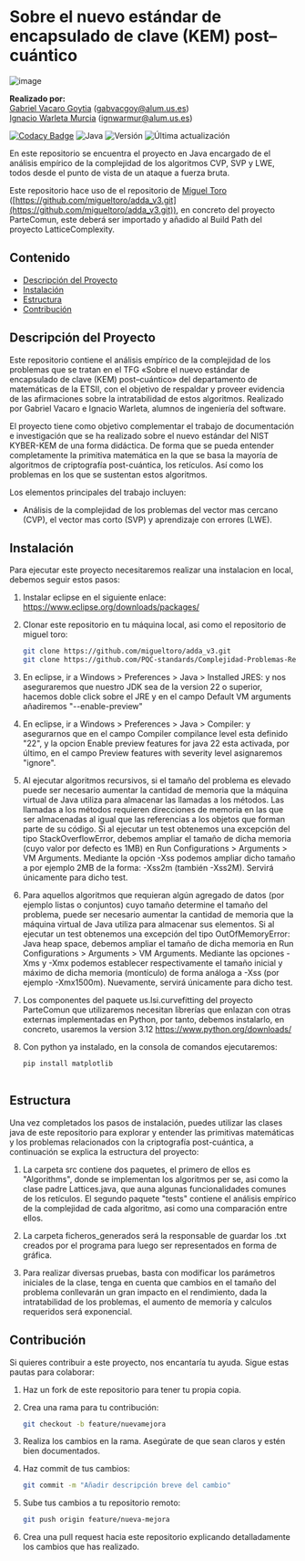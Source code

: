 # Sobre el nuevo estándar de encapsulado de clave (KEM) post–cuántico

![image](https://github.com/user-attachments/assets/65c9aa92-a7f1-4685-9d1e-272ca69c054c)

**Realizado por:**  
[Gabriel Vacaro Goytia](https://github.com/Gabrielvcg) (gabvacgoy@alum.us.es)  
[Ignacio Warleta Murcia](https://github.com/ignaciowarleta) (ignwarmur@alum.us.es) <br>

[![Codacy Badge](https://app.codacy.com/project/badge/Grade/2dc3eb4f8d604b33960753f39d6b5a5b)](https://app.codacy.com/gh/PQC-standards/Complejidad-Problemas-Relacionados/dashboard?utm_source=gh&utm_medium=referral&utm_content=&utm_campaign=Badge_grade)
![Java](https://img.shields.io/badge/java-22-blue)
![Versión](https://img.shields.io/badge/versión-1.0.0-blue)
![Última actualización](https://img.shields.io/github/last-commit/PQC-standards/Complejidad-Problemas-Relacionados)

En este repositorio se encuentra el proyecto en Java encargado de el análisis empírico de la complejidad de los algoritmos CVP, SVP y LWE, todos desde el punto de vista de un ataque a fuerza bruta.

Este repositorio hace uso de el repositorio de [Miguel Toro](https://github.com/migueltoro) ([https://github.com/migueltoro/adda_v3.git](https://github.com/migueltoro/adda_v3.git)), en concreto del proyecto ParteComun, este deberá ser importado y añadido al Build Path del proyecto LatticeComplexity.

## Contenido

- [Descripción del Proyecto](#descripción-del-proyecto)
- [Instalación](#instalación)
- [Estructura](#estructura)
- [Contribución](#contribución)

## Descripción del Proyecto

Este repositorio contiene el análisis empírico de la complejidad de los problemas que se tratan en el TFG «Sobre el nuevo estándar de encapsulado de clave (KEM) post–cuántico» del departamento de matemáticas de la ETSII, con el objetivo de respaldar y proveer evidencia de las afirmaciones sobre la intratabilidad de estos algoritmos. Realizado por Gabriel Vacaro e Ignacio Warleta, alumnos de ingeniería del software.

El proyecto tiene como objetivo complementar el trabajo de documentación e investigación que se ha realizado sobre el nuevo estándar del NIST KYBER-KEM de una forma didáctica. De forma que se pueda entender completamente la primitiva matemática en la que se basa la mayoría de algoritmos de criptografía post-cuántica, los retículos. Así como los problemas en los que se sustentan estos algoritmos.

Los elementos principales del trabajo incluyen:
- Análisis de la complejidad de los problemas del vector mas cercano (CVP), el vector mas corto (SVP) y aprendizaje con errores (LWE).

## Instalación

Para ejecutar este proyecto necesitaremos realizar una instalacion en local, debemos seguir estos pasos:

1. Instalar eclipse en el siguiente enlace: https://www.eclipse.org/downloads/packages/

2. Clonar este repositorio en tu máquina local, asi como el repositorio de miguel toro:  
   ```bash
   git clone https://github.com/migueltoro/adda_v3.git
   git clone https://github.com/PQC-standards/Complejidad-Problemas-Relacionados.git

3. En eclipse, ir a Windows > Preferences > Java > Installed JRES: y nos aseguraremos que nuestro JDK sea de la version 22 o superior, hacemos doble click sobre el JRE y en el campo Default VM arguments añadiremos "--enable-preview"

4. En eclipse, ir a Windows > Preferences > Java > Compiler: y asegurarnos que en el campo Compiler compilance level esta definido "22", y la opcion Enable preview features for java 22 esta activada, por último, en el campo Preview features with severity level asignaremos "ignore".
   
5. Al ejecutar algoritmos recursivos, si el tamaño del problema es elevado puede ser necesario aumentar la cantidad de memoria que la máquina virtual de Java utiliza para almacenar las llamadas a los métodos. Las llamadas a los métodos requieren direcciones de memoria en las que ser almacenadas al igual que las referencias a los objetos que forman parte de su código. Si al ejecutar un test obtenemos una excepción del tipo StackOverflowError, debemos ampliar el tamaño de dicha memoria (cuyo valor por defecto es 1MB) en Run Configurations > Arguments > VM Arguments. Mediante la opción -Xss podemos ampliar dicho tamaño a por ejemplo 2MB de la forma: -Xss2m (también -Xss2M). Servirá únicamente para dicho test.

6. Para aquellos algoritmos que requieran algún agregado de datos (por ejemplo listas o conjuntos) cuyo tamaño determine el tamaño del problema, puede ser necesario aumentar la cantidad de memoria que la máquina virtual de Java utiliza para almacenar sus elementos. Si al ejecutar un test obtenemos una excepción del tipo OutOfMemoryError: Java heap space, debemos ampliar el tamaño de dicha memoria en Run Configurations > Arguments > VM Arguments. Mediante las opciones -Xms y -Xmx podemos establecer respectivamente el tamaño inicial y máximo de dicha memoria (montículo) de forma análoga a -Xss (por ejemplo -Xmx1500m). Nuevamente, servirá únicamente para dicho test.

7. Los componentes del paquete us.lsi.curvefitting del proyecto ParteComun que utilizaremos necesitan librerías que enlazan con otras externas implementadas en Python, por tanto, debemos instalarlo, en concreto, usaremos la version 3.12 https://www.python.org/downloads/

8. Con python ya instalado, en la consola de comandos ejecutaremos:
   ```bash
   pip install matplotlib
     
## Estructura

Una vez completados los pasos de instalación, puedes utilizar las clases java de este repositorio para explorar y entender las primitivas matemáticas y los problemas relacionados con la criptografía post-cuántica, a continuación se explica la estructura del proyecto:

1. La carpeta src contiene dos paquetes, el primero de ellos es "Algorithms", donde se implementan los algoritmos per se, asi como la clase padre Lattices.java, que auna algunas funcionalidades comunes de los retículos. El segundo paquete "tests" contiene el análisis empírico de la complejidad de cada algoritmo, asi como una comparación entre ellos.

2. La carpeta ficheros_generados será la responsable de guardar los .txt creados por el programa para luego ser representados en forma de gráfica.
   
3. Para realizar diversas pruebas, basta con modíficar los parámetros iniciales de la clase, tenga en cuenta que cambios en el tamaño del problema conllevarán un gran impacto en el rendimiento, dada la intratabilidad de los problemas, el aumento de memoría y calculos requeridos será exponencial.

## Contribución

Si quieres contribuir a este proyecto, nos encantaría tu ayuda. Sigue estas pautas para colaborar:

1. Haz un fork de este repositorio para tener tu propia copia.
   
2. Crea una rama para tu contribución:
   ```bash
   git checkout -b feature/nuevamejora

3. Realiza los cambios en la rama. Asegúrate de que sean claros y estén bien documentados.

4. Haz commit de tus cambios:
   ```bash
   git commit -m "Añadir descripción breve del cambio"

5. Sube tus cambios a tu repositorio remoto:
   ```bash
   git push origin feature/nueva-mejora

6. Crea una pull request hacia este repositorio explicando detalladamente los cambios que has realizado.
   








